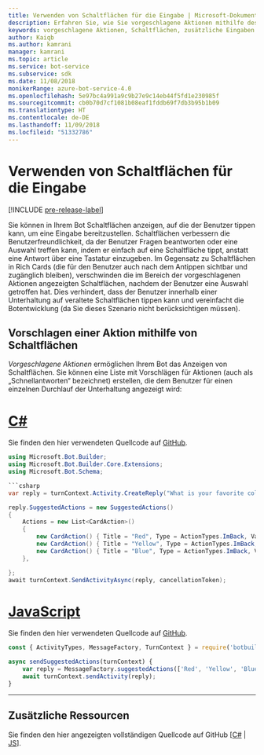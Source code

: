 ```yaml
---
title: Verwenden von Schaltflächen für die Eingabe | Microsoft-Dokumentation
description: Erfahren Sie, wie Sie vorgeschlagene Aktionen mithilfe des Bot Builder SDK für JavaScript in Nachrichten senden können.
keywords: vorgeschlagene Aktionen, Schaltflächen, zusätzliche Eingaben
author: Kaiqb
ms.author: kamrani
manager: kamrani
ms.topic: article
ms.service: bot-service
ms.subservice: sdk
ms.date: 11/08/2018
monikerRange: azure-bot-service-4.0
ms.openlocfilehash: 5e97bc4a991a9c9b27e9c14eb44f5fd1e230985f
ms.sourcegitcommit: cb0b70d7cf1081b08eaf1fddb69f7db3b95b1b09
ms.translationtype: HT
ms.contentlocale: de-DE
ms.lasthandoff: 11/09/2018
ms.locfileid: "51332786"
---
```

# <a name="use-button-for-input"></a>Verwenden von Schaltflächen für die Eingabe

[!INCLUDE [pre-release-label](../includes/pre-release-label.md)]

Sie können in Ihrem Bot Schaltflächen anzeigen, auf die der Benutzer tippen kann, um eine Eingabe bereitzustellen. Schaltflächen verbessern die Benutzerfreundlichkeit, da der Benutzer Fragen beantworten oder eine Auswahl treffen kann, indem er einfach auf eine Schaltfläche tippt, anstatt eine Antwort über eine Tastatur einzugeben. Im Gegensatz zu Schaltflächen in Rich Cards (die für den Benutzer auch nach dem Antippen sichtbar und zugänglich bleiben), verschwinden die im Bereich der vorgeschlagenen Aktionen angezeigten Schaltflächen, nachdem der Benutzer eine Auswahl getroffen hat. Dies verhindert, dass der Benutzer innerhalb einer Unterhaltung auf veraltete Schaltflächen tippen kann und vereinfacht die Botentwicklung (da Sie dieses Szenario nicht berücksichtigen müssen). 

## <a name="suggest-action-using-button"></a>Vorschlagen einer Aktion mithilfe von Schaltflächen

*Vorgeschlagene Aktionen* ermöglichen Ihrem Bot das Anzeigen von Schaltflächen. Sie können eine Liste mit Vorschlägen für Aktionen (auch als „Schnellantworten“ bezeichnet) erstellen, die dem Benutzer für einen einzelnen Durchlauf der Unterhaltung angezeigt wird: 

# <a name="ctabcsharp"></a>[C#](#tab/csharp)

Sie finden den hier verwendeten Quellcode auf [GitHub](https://aka.ms/SuggestedActionsCSharp).

```csharp
using Microsoft.Bot.Builder;
using Microsoft.Bot.Builder.Core.Extensions;
using Microsoft.Bot.Schema;

```csharp
var reply = turnContext.Activity.CreateReply("What is your favorite color?");

reply.SuggestedActions = new SuggestedActions()
{
    Actions = new List<CardAction>()
    {
        new CardAction() { Title = "Red", Type = ActionTypes.ImBack, Value = "Red" },
        new CardAction() { Title = "Yellow", Type = ActionTypes.ImBack, Value = "Yellow" },
        new CardAction() { Title = "Blue", Type = ActionTypes.ImBack, Value = "Blue" },
    },

};
await turnContext.SendActivityAsync(reply, cancellationToken);
```

# <a name="javascripttabjavascript"></a>[JavaScript](#tab/javascript)
Sie finden den hier verwendeten Quellcode auf [GitHub](https://aka.ms/SuggestActionsJS).

```javascript
const { ActivityTypes, MessageFactory, TurnContext } = require('botbuilder');

async sendSuggestedActions(turnContext) {
    var reply = MessageFactory.suggestedActions(['Red', 'Yellow', 'Blue'], 'What is the best color?');
    await turnContext.sendActivity(reply);
}
```

---

## <a name="additional-resources"></a>Zusätzliche Ressourcen

Sie finden den hier angezeigten vollständigen Quellcode auf GitHub [[C#](https://aka.ms/SuggestedActionsCSharp) | [JS](https://aka.ms/SuggestActionsJS)].
